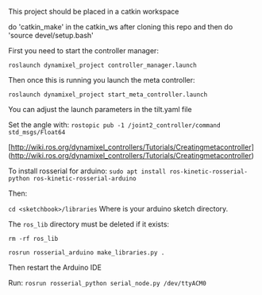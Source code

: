 This project should be placed in a catkin workspace

do 'catkin\_make' in the catkin_ws after cloning this repo
and then do 'source devel/setup.bash'

First you need to start the controller manager:

`roslaunch dynamixel_project controller_manager.launch`

Then once this is running you launch the meta controller:

`roslaunch dynamixel_project start_meta_controller.launch`

You can adjust the launch parameters in the tilt.yaml file


Set the angle with:
`rostopic pub -1 /joint2_controller/command std_msgs/Float64`

[http://wiki.ros.org/dynamixel_controllers/Tutorials/Creatingmetacontroller] (http://wiki.ros.org/dynamixel_controllers/Tutorials/Creatingmetacontroller)

To install rosserial for arduino:
`sudo apt install ros-kinetic-rosserial-python ros-kinetic-rosserial-arduino`

Then:

`cd <sketchbook>/libraries`
Where <sketchbook> is your arduino sketch directory. 

The `ros_lib` directory must be deleted if it exists:

`rm -rf ros_lib`

`rosrun rosserial_arduino make_libraries.py .`

Then restart the Arduino IDE

Run:
`rosrun rosserial_python serial_node.py /dev/ttyACM0`
